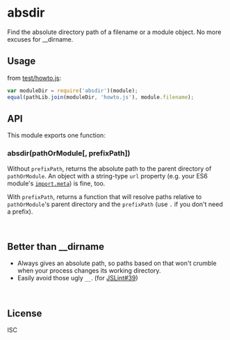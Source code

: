 ﻿
<!--#echo json="package.json" key="name" underline="=" -->
absdir
======
<!--/#echo -->

<!--#echo json="package.json" key="description" -->
Find the absolute directory path of a filename or a module object. No more
excuses for __dirname.
<!--/#echo -->

Usage
-----

from [test/howto.js](test/howto.js):

<!--#include file="test/howto.js" start="  //#u" stop="  //#r"
  outdent="  " code="javascript" -->
<!--#verbatim lncnt="4" -->
```javascript
var moduleDir = require('absdir')(module);
equal(pathLib.join(moduleDir, 'howto.js'), module.filename);
```
<!--/include-->



API
---

This module exports one function:

### absdir(pathOrModule[, prefixPath])

Without `prefixPath`, returns the absolute path to the parent
directory of `pathOrModule`.
An object with a string-type `url` property (e.g. your ES6 module's
[`import.meta`][import-meta]) is fine, too.

With `prefixPath`, returns a function that will resolve paths relative
to `pathOrModule`'s parent directory and the `prefixPath`
(use `.` if you don't need a prefix).



<!--#toc stop="scan" -->


&nbsp;

Better than __dirname
---------------------
  * Always gives an absolute path, so paths based on that won't
    crumble when your process changes its working directory.
  * Easily avoid those ugly `__`.
    (for [JSLint#39](https://github.com/douglascrockford/JSLint/issues/39))




&nbsp;

  [import-meta]: https://github.com/tc39/proposal-import-meta

License
-------
<!--#echo json="package.json" key=".license" -->
ISC
<!--/#echo -->
